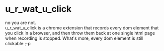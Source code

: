 u_r_wat_u_click
===========
no you are not.<br>
u_r_wat_u_click is a chrome extension that records every dom element that you click in a browser, and then throw them back at one single html page when recording is stopped. What's more, every dom element is still clickable ;-p


